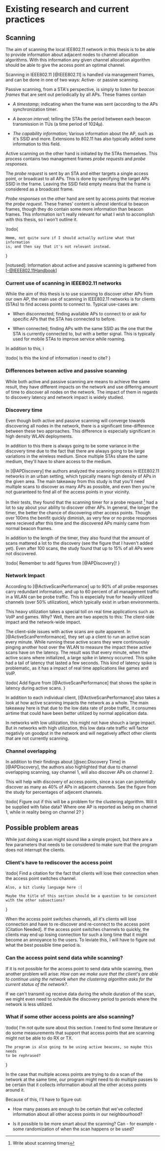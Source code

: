 Existing research and current practices
=======================================

Scanning
--------

The aim of scanning the local IEE802.11 network in this thesis is to be able
to provide information about adjacent nodes to channel allocation algorithms.
With this information any given channel allocation algorithm should be able to
give the access point an optimal channel.

Scanning in IEEE802.11 [@IEEE802.11] is handled via management frames, and can
be done in one of two ways: Active- or passive scanning.

Passive scanning, from a STA's perspective, is simply to listen for
*beacon frames* that are sent out periodically by all APs. These frames contain

 *  *A timestamp*; indicating when the frame was sent (according to the APs
    synchronization timer.

 *  *A beacon interval*; telling the STAs the period between each beacon
    transmission in TUs (a time period of 1024µ).

 *  *The capability information*; Various information about the AP, such as
    it's SSID and more. Extensions to 802.11 has also typically added some
    information to this field.

Active scanning on the other hand is initiated by the STAs themselves. This
process contains two management frames *probe requests* and *probe responses*.

The *probe request* is sent by an STA and either targets a single access point,
or broadcast to all APs. This is done by specifying the target APs SSID in
the frame. Leaving the SSID field empty means that the frame is considered as
a broadcast frame.

*Probe responses* on the other hand are sent by access points that receive the
*probe request*. These frames' content is almost identical to beacon frames,
though they do contain some more information than beacon frames. This
information isn't really relevant for what I wish to accomplish with this
thesis, so I won't outline it.

\todo{

    Hmmm, not quite sure if I should actually outline what that information
    is, and then say that it's not relevant instead.
}

[notused]: Information about active and passive scanning is gathered from
           [-@IEEE802.11Handbook]


### Current use of scanning in IEEE802.11 networks

While the aim of this thesis is to use scanning to discover other APs from
our own AP, the main use of scanning in IEEE802.11 networks is for
clients (STAs) to find access points to connect to. Typical use-cases are:

 * When disconnected; finding available APs to connect to or ask for
   specific APs that the STA has connected to before.

 * When connected; finding APs with the same SSID as the one that the STA
   is currently connected to, but with a better signal. This is typically
   used for mobile STAs to improve service while roaming.

In addition to this, i



\todo{
    Is this the kind of information i need to cite?
}


### Differences between active and passive scanning

While both active and passive scanning are means to achieve the same result,
they have different impacts on the network and use differing amount of time
to discover all nodes on the network. The impact of them in regards to
discovery latency and network impact is widely studied.



### Discovery time

Even though both active and passive scanning will converge towards
discovering all nodes in the network, there is a significant time-difference
between these two approaches. This difference is especially significant in
high density WLAN deployments.

In addition to this there is always going to be some variance in the
discovery time due to the fact that there are always going to be large
variations in the wireless medium. Since multiple STAs share the same medium,
they'll have to share access to the medium.

In [@APDiscovery] the authors analyzed the scanning process in IEEE802.11
networks in an urban setting, which typically means high density of APs in
the given area. The main takeaway from this study is that you'll need
multiple scans to discover as many APs as possible, and even then you're not
guaranteed to find all of the access points in your vicinity.

In their tests, they found that the scanning timer for a probe request
[^timer] had a lot to say about your ability to discover other APs. In general,
the longer the timer, the better the chance of discovering other access points.
Though over 100ms the benifit quickly diminish, as very few or no probe
responses were recieved after this time and the discovered APs mainly came
from normal beacon frames.

In addition to the length of the timer, they also found that the amount of
scans mattered a lot to the discovery (see the figure that I haven't added
yet). Even after 100 scans, the study found that up to 15% of all APs were
not discovered.

[^timer]: Write about scanning timers

\todo{
    Remember to add figures from [@APDiscovery]!
}


### Network Impact

According to [@ActiveScanPerformance] up to 90% of all probe responses
carry redundant information, and up to 60 percent of all management traffic
in a WLAN can be probe traffic. This is especially true for heavily utilized
channels (over 50% utilization), which typically exist in urban
environments.

This heavy utilization takes a special toll on real time applications such as
VoIP and games. Why? Well, there are two aspects to this: The client-side
impact and the network-wide impact.

The client-side issues with active scans are quite apparent. In
[@ActiveScanPermformance], they set up a client to run an active scan
every minute. While running these active scans they were continuously pinging
another host over the WLAN to measure the impact these active scans have on
the latency. The result was that every minute, when the active scans where
initialized, a large spike in latency occurred. This spike had a tail of
latency that lasted a few seconds. This kind of latency spike is problematic,
 as it has a impact of real time applications like games and VoIP.

\todo{
    Add figure from [@ActiveScanPerformance] that shows the spike in
    latency during active scans.
}

In addition to each individual client, [@ActiveScanPerformance] also takes
a look at how active scanning impacts the network as a whole. The main takeaway
here is that due to the low data rate of probe traffic, it consumes airtime
that could have been better utilized by normal application data.

In networks with low utilization, this might not have shouch a large impact.
But in networks with high utilization, this low data rate traffic will factor
negativly on goodput in the network and will negatively affect other clients
that are not currently scanning.


### Channel overlapping

In addition to their findings about [@sec:Discovery Time] in
[@APDiscovery], the authors also highlighted that due to channel
overlapping scanning, say channel 1, will also discover APs on channel 2.

This will help with discovery of access points, since a scan can potentially
discover as many as 40% of APs in adjacent channels. See the figure from the
study for percentages of adjecent channels.

\todo{
    Figure out if this will be a problem for the clustering algorithm. Will
    it be supplied with false data? Where one AP is reported as being on
    channel 1, while in reality being on channel 2?
}

Possible problem areas
----------------------

While just doing a scan might sound like a simple project, but there are a
few parameters that needs to be considered to make sure that the program does
not interrupt the clients.

### Client's have to rediscover the access point

\todo{
    Find a citation for the fact that clients will lose their connection when
    the access point switches channel.

    Also, a bit clunky language here :(

    Maybe the title of this section should be a question to be consistent
    with the other subsections?
}

When the access point switches channels, all it's clients will lose connection
and have to re-discover and re-connect to the access point [Citation Needed].
If the access point switches channels to quickly, the clients may end up
losing connection for such a long time that it might become an annoyance to
the users. To leviate this, I will have to figure out what the best possible
time period is.

### Can the access point send data while scanning?

If it is not possible for the access point to send data while scanning, then
another problem will arise: *How can we make sure that the client's are able
to continue using the network when the clustering algorithm asks for the
current status of the network?*.

If we can't transmit og receive data during the whole duration of the scan,
we might even need to schedule the discovery period to periods where the
network is less utilized.

### What if some other access points are also scanning?

\todo{
    I'm not quite sure about this section. I need to find some literature or
    do some measurements that support that access points that are scanning
    might not be able to do RX or TX.

    The program is also going to be using active beacons, so maybe this needs
    to be rephrased?
}

In the case that multiple access points are trying to do a scan of the network
at the same time, our program might need to do multiple passes to be certain
that it collects information about all the other access points around it.

Because of this, I'll have to figure out:

*   How many passes are enough to be certain that we've collected information
    about all other access points in our neighbourhood?

*   Is it possible to be more smart about the scanning? Can - for example -
    some randomization of when the scan happens or be used?


